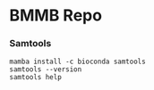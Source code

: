 # BMMB Repo


### Samtools

```
mamba install -c bioconda samtools
samtools --version
samtools help
```
